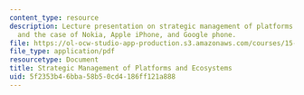 ```yaml
---
content_type: resource
description: Lecture presentation on strategic management of platforms and ecosystem,
  and the case of Nokia, Apple iPhone, and Google phone.
file: https://ol-ocw-studio-app-production.s3.amazonaws.com/courses/15-912-technology-strategy-fall-2008/5f2353b46bba58b50cd4186ff121a888_lec_15.pdf
file_type: application/pdf
resourcetype: Document
title: Strategic Management of Platforms and Ecosystems
uid: 5f2353b4-6bba-58b5-0cd4-186ff121a888
---
```

